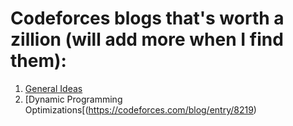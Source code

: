 # Codeforces blogs that's worth a zillion (will add more when I find them):
1. [General Ideas](https://codeforces.com/blog/entry/48417)
2. [Dynamic Programming Optimizations[(https://codeforces.com/blog/entry/8219)
